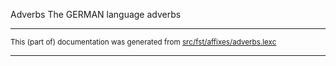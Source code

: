 Adverbs
The GERMAN language adverbs

* * *

<small>This (part of) documentation was generated from [src/fst/affixes/adverbs.lexc](https://github.com/giellalt/lang-deu/blob/main/src/fst/affixes/adverbs.lexc)</small>

---


